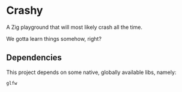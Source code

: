 # Crashy

A Zig playground that will most likely crash all the time.

We gotta learn things somehow, right?

## Dependencies

This project depends on some native, globally available libs, namely:

```
glfw
```
